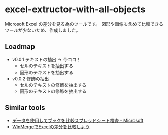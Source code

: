 # excel-extructor-with-all-objects

Microsoft Excel の差分を見る為のツールです。
図形や画像も含めて比較できるツールが少ないため、作成しました。

## Loadmap

- v0.0.1 テキストの抽出 → 今ココ！
    - セルのテキストを抽出する
    - 図形のテキストを抽出する
- v0.0.2 修飾の抽出
    - セルのテキストの修飾を抽出する
    - 図形のテキストの修飾を抽出する

## Similar tools

- [データを使用してブックを比較スプレッドシート検査 - Microsoft](https://support.microsoft.com/ja-jp/office/データを使用してブックを比較スプレッドシート検査-ebaf3d62-2af5-4cb1-af7d-e958cc5fad42)
- [WinMergeでExcelの差分を比較しよう](https://tech.robotpayment.co.jp/entry/2023/03/23/070000)

